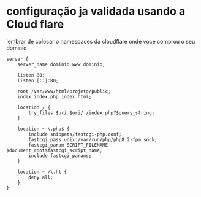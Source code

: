 # configuração ja validada usando a Cloud flare

lembrar de colocar o namespaces da cloudflare onde voce comprou o seu dominio

```
server {
    server_name dominio www.dominio;

    listen 80;
    listen [::]:80;

    root /var/www/html/projeto/public;
    index index.php index.html;

    location / {
        try_files $uri $uri/ /index.php?$query_string;
    }

    location ~ \.php$ {
        include snippets/fastcgi-php.conf;
        fastcgi_pass unix:/var/run/php/php8.2-fpm.sock;
        fastcgi_param SCRIPT_FILENAME $document_root$fastcgi_script_name;
        include fastcgi_params;
    }

    location ~ /\.ht {
        deny all;
    }
}

```
